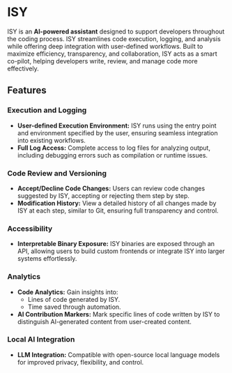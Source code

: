 # ISY

ISY is an **AI-powered assistant** designed to support developers throughout the coding process. ISY streamlines code execution, logging, and analysis while offering deep integration with user-defined workflows. Built to maximize efficiency, transparency, and collaboration, ISY acts as a smart co-pilot, helping developers write, review, and manage code more effectively.

## Features

### Execution and Logging

* **User-defined Execution Environment:** ISY runs using the entry point and environment specified by the user, ensuring seamless integration into existing workflows.
* **Full Log Access:** Complete access to log files for analyzing output, including debugging errors such as compilation or runtime issues.

### Code Review and Versioning

* **Accept/Decline Code Changes:** Users can review code changes suggested by ISY, accepting or rejecting them step by step.
* **Modification History:** View a detailed history of all changes made by ISY at each step, similar to Git, ensuring full transparency and control.

### Accessibility

* **Interpretable Binary Exposure:** ISY binaries are exposed through an API, allowing users to build custom frontends or integrate ISY into larger systems effortlessly.

### Analytics

* **Code Analytics:** Gain insights into:
  * Lines of code generated by ISY.
  * Time saved through automation.
* **AI Contribution Markers:** Mark specific lines of code written by ISY to distinguish AI-generated content from user-created content.

### Local AI Integration

* **LLM Integration:** Compatible with open-source local language models for improved privacy, flexibility, and control.
